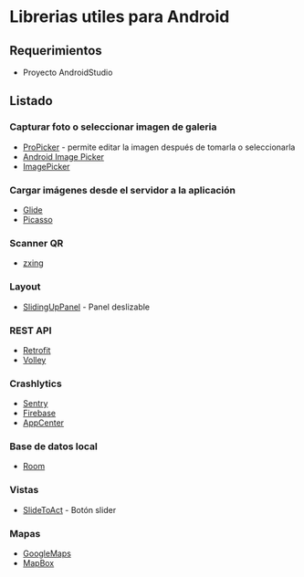 # Librerias utiles para Android

## Requerimientos
- Proyecto AndroidStudio

## Listado

### Capturar foto o seleccionar imagen de galeria
- [ProPicker](https://github.com/shaon2016/ProPicker) - permite editar la imagen después de tomarla o seleccionarla
- [Android Image Picker](https://github.com/esafirm/android-image-picker)
- [ImagePicker](https://github.com/Dhaval2404/ImagePicker)

### Cargar imágenes desde el servidor a la aplicación
- [Glide](https://github.com/bumptech/glide)
- [Picasso](https://square.github.io/picasso/)

### Scanner QR
- [zxing](https://github.com/journeyapps/zxing-android-embedded)

### Layout
- [SlidingUpPanel](https://github.com/umano/AndroidSlidingUpPanel) - Panel deslizable

### REST API
- [Retrofit](https://square.github.io/retrofit/)
- [Volley](https://google.github.io/volley/)

### Crashlytics
- [Sentry](https://sentry.io/)
- [Firebase](https://firebase.google.com/)
- [AppCenter](https://appcenter.ms/)

### Base de datos local
- [Room](https://developer.android.com/training/data-storage/room)

### Vistas
- [SlideToAct](https://github.com/cortinico/slidetoact) - Botón slider

### Mapas
- [GoogleMaps](https://developers.google.com/maps/documentation/android-sdk/overview?hl=es-419)
- [MapBox](https://www.mapbox.com/)